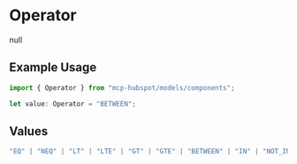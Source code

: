 # Operator

null

## Example Usage

```typescript
import { Operator } from "mcp-hubspot/models/components";

let value: Operator = "BETWEEN";
```

## Values

```typescript
"EQ" | "NEQ" | "LT" | "LTE" | "GT" | "GTE" | "BETWEEN" | "IN" | "NOT_IN" | "HAS_PROPERTY" | "NOT_HAS_PROPERTY" | "CONTAINS_TOKEN" | "NOT_CONTAINS_TOKEN"
```